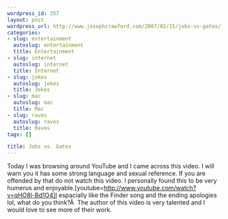 ```yaml
--- 
wordpress_id: 357
layout: post
wordpress_url: http://www.josephcrawford.com/2007/02/15/jobs-vs-gates/
categories: 
- slug: entertainment
  autoslug: entertainment
  title: Entertainment
- slug: internet
  autoslug: internet
  title: Internet
- slug: jokes
  autoslug: jokes
  title: Jokes
- slug: mac
  autoslug: mac
  title: Mac
- slug: raves
  autoslug: raves
  title: Raves
tags: []

title: Jobs vs. Gates
---
```

Today I was browsing around YouTube and I came across this video.  I will warn you it has some strong language and sexual reference.  If you are offended by that do not watch this video.  I personally found this to be very humerus and enjoyable.[youtube=http://www.youtube.com/watch?v=qHO8l-Bd1O4]I espacially like the Finder song and the ending apologies lol, what do you think?Â  The author of this video is very talented and I would love to see more of their work.
